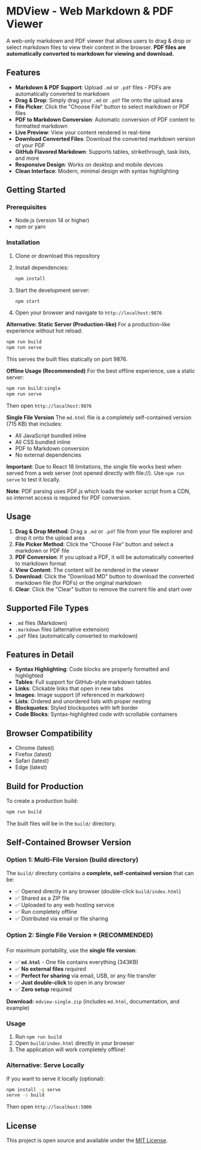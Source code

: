 # MDView - Web Markdown & PDF Viewer

A web-only markdown and PDF viewer that allows users to drag & drop or select markdown files to view their content in the browser. **PDF files are automatically converted to markdown for viewing and download.**

## Features

- **Markdown & PDF Support**: Upload `.md` or `.pdf` files - PDFs are automatically converted to markdown
- **Drag & Drop**: Simply drag your `.md` or `.pdf` file onto the upload area
- **File Picker**: Click the "Choose File" button to select markdown or PDF files
- **PDF to Markdown Conversion**: Automatic conversion of PDF content to formatted markdown
- **Live Preview**: View your content rendered in real-time
- **Download Converted Files**: Download the converted markdown version of your PDF
- **GitHub Flavored Markdown**: Supports tables, strikethrough, task lists, and more
- **Responsive Design**: Works on desktop and mobile devices
- **Clean Interface**: Modern, minimal design with syntax highlighting

## Getting Started

### Prerequisites

- Node.js (version 14 or higher)
- npm or yarn

### Installation

1. Clone or download this repository
2. Install dependencies:
   ```bash
   npm install
   ```

3. Start the development server:
   ```bash
   npm start
   ```

4. Open your browser and navigate to `http://localhost:9876`

**Alternative: Static Server (Production-like)**
For a production-like experience without hot reload:
```bash
npm run build
npm run serve
```
This serves the built files statically on port 9876.

**Offline Usage (Recommended)**
For the best offline experience, use a static server:
```bash
npm run build:single
npm run serve
```
Then open `http://localhost:9876`

**Single File Version**
The `md.html` file is a completely self-contained version (715 KB) that includes:
- All JavaScript bundled inline
- All CSS bundled inline
- PDF to Markdown conversion
- No external dependencies

**Important**: Due to React 18 limitations, the single file works best when served from a web server (not opened directly with file://). Use `npm run serve` to test it locally.

**Note**: PDF parsing uses PDF.js which loads the worker script from a CDN, so internet access is required for PDF conversion.

## Usage

1. **Drag & Drop Method**: Drag a `.md` or `.pdf` file from your file explorer and drop it onto the upload area
2. **File Picker Method**: Click the "Choose File" button and select a markdown or PDF file
3. **PDF Conversion**: If you upload a PDF, it will be automatically converted to markdown format
4. **View Content**: The content will be rendered in the viewer
5. **Download**: Click the "Download MD" button to download the converted markdown file (for PDFs) or the original markdown
6. **Clear**: Click the "Clear" button to remove the current file and start over

## Supported File Types

- `.md` files (Markdown)
- `.markdown` files (alternative extension)
- `.pdf` files (automatically converted to markdown)

## Features in Detail

- **Syntax Highlighting**: Code blocks are properly formatted and highlighted
- **Tables**: Full support for GitHub-style markdown tables
- **Links**: Clickable links that open in new tabs
- **Images**: Image support (if referenced in markdown)
- **Lists**: Ordered and unordered lists with proper nesting
- **Blockquotes**: Styled blockquotes with left border
- **Code Blocks**: Syntax-highlighted code with scrollable containers

## Browser Compatibility

- Chrome (latest)
- Firefox (latest)
- Safari (latest)
- Edge (latest)

## Build for Production

To create a production build:

```bash
npm run build
```

The built files will be in the `build/` directory.

## Self-Contained Browser Version

### Option 1: Multi-File Version (build directory)
The `build/` directory contains a **complete, self-contained version** that can be:

- ✅ Opened directly in any browser (double-click `build/index.html`)
- ✅ Shared as a ZIP file
- ✅ Uploaded to any web hosting service
- ✅ Run completely offline
- ✅ Distributed via email or file sharing

### Option 2: Single File Version ⭐ (RECOMMENDED)
For maximum portability, use the **single file version**:

- ✅ **`md.html`** - One file contains everything (343KB)
- ✅ **No external files** required
- ✅ **Perfect for sharing** via email, USB, or any file transfer
- ✅ **Just double-click** to open in any browser
- ✅ **Zero setup** required

**Download:** `mdview-single.zip` (includes `md.html`, documentation, and example)

### Usage

1. Run `npm run build`
2. Open `build/index.html` directly in your browser
3. The application will work completely offline!

### Alternative: Serve Locally

If you want to serve it locally (optional):

```bash
npm install -g serve
serve -s build
```

Then open `http://localhost:5000`

## License

This project is open source and available under the [MIT License](LICENSE).
